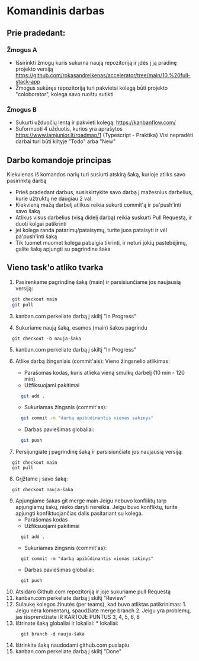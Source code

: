 # Komandinis darbas

## Prie pradedant:

### Žmogus A
* Išsirinkti žmogų kuris sukurna naują repozitoriją ir įdės į ją pradinę projekto versiją
  https://github.com/rokasandreikenas/accelerator/tree/main/10.%20full-stack-app
* Žmogus sukūręs repozitoriją turi pakvietsi kolegą būti projekto "coloborator", kolega savo ruoštu sutikti

### Žmogus B
* Sukurti užduočių lentą ir pakvieti kolegą: https://kanbanflow.com/
* Suformuoti 4 užduotis, kurios yra aprašytos https://www.iamjunior.lt/roadmap/1 {Typescript - Praktika}
  Visi nepradėti darbai turi būti kiltyje "Todo" arba "New"

## Darbo komandoje principas
Kiekvienas iš komandos narių turi susiurti atskirą šaką, kurioje atliks savo pasirinktą darbą
  * Prieš pradedant darbus, susiskirtykite savo darbą į mažesnius darbelius, kurie užtruktų ne daugiau 2 val.
  * Kiekvieną mažą darbelį atlikus reikia sukurti commit'ą ir pa'push'inti savo šaką
  * Atlikus visus darbelius (visą didelį darbą) reikia suskurti Pull Requestą, ir duoti kolgai patikrinti
  * jei kolega randa patarimų/pataisymų, turite juos pataisyti ir vėl pa'push'inti šaką
  * Tik tuomet muomet kolega pabaigia tikrinti, ir neturi jokių pastebėjimų, galite šaką apjungti su pagrindine šaka

## Vieno task'o atliko tvarka
  1. Pasirenkame pagrindinę šaką (main) ir parsisiunčiame jos naujausią versiją:
  ```bash
    git checkout main
    git pull
  ```
  3. kanban.com perkeliate darbą į skiltį "In Progress"

  4. Sukuriame naują šaką, esamos (main) šakos pagrindu 
  ```
    git checkout -b nauja-šaka
  ```
  5. kanban.com perkeliate darbą į skiltį "In Progress"

  6. Atlike darbą žingsniais (commit'ais):
    Vieno žingsnelio atlikimas:
      * Parašomas kodas, kuris atlieka vieną smulkų darbelį (10 min - 120 min)
      * Užfiksuojami pakitimai
      ```bash
        git add .
      ```
      * Sukuriamas žingsnis (commit'as):
      ```bash
        git commit -m "darbą apibūdinantis vienas sakinys"
      ```
      * Darbas paviešimas globaliai:
      ```bash
        git push
      ```
  7. Persijungiate į pagrindinę šaką ir parsisiunčiate jos naujausią versiją:
  ```
    git checkout main 
    git pull
  ```
  8. Grįžtame į savo šaką:
  ```
    git checkout nauja-šaka
  ```
  9. Apjungiame šakas
    git merge main
      Jeigu nebuvo konfliktų tarp apjungiamų šakų, nieko daryti nereikia.
      Jeigu buvo konfliktų, turite apjungti konfiktuojančias dalis pasitariant su kolega.
        * Parašomas kodas
        * Užfiksuojami pakitimai
        ```
          git add .
        ```
        * Sukuriamas žingsnis (commit'as):
        ```
          git commit -m "darbą apibūdinantis vienas sakinys"
        ```
        * Darbas paviešimas globaliai:
        ```
          git push
        ```
  10. Atsidaro Github.com repozitoriją ir joje sukuriame pull Requestą 
  11. kanban.com perkeliate darbą į skiltį "Review"
  12. Sulaukę kolegos žinutės (per teams), kad buvo atliktas patikrinimas:
    1. Jeigu nėra komentarų, spaudžiate merge branch 
    2. Jeigu yra problemų, jas išsprendžiate IR KARTOJE PUNTUS 3, 4, 5, 6, 8
  13. Ištrinate šaką globaliai ir lokaliai:
    * lokaliai: 
      ```
        git branch -d nauja-šaka
      ```
  14. Ištrinkite šaką naudodami github.com puslapiu
  15. kanban.com perkeliate darbą į skiltį "Done"





